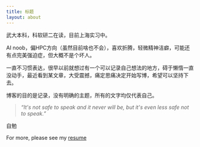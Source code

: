 ```yaml
---
title: 标题
layout: about
---
```


武大本科，科软研二在读，目前上海实习中。

AI noob，偏HPC方向（虽然目前啥也不会），喜欢折腾，轻微精神洁癖，可能还有点完美强迫症，但大概不是个坏人。

一直不习惯表达，很早以前就想过有一个可以记录自己想法的地方，碍于懒惰一直没动手，最近看到某文章，大受震撼，痛定思痛决定开始写博，希望可以坚持下去。

博客的目的是记录，没有明确的主题，所有的文字均仅代表自己。

> *“It's not safe to speak and it never will be, but it's even less safe not to speak.”*

自勉

For more, please see my [resume](https://www.bilibili.com/video/BV1GJ411x7h7)